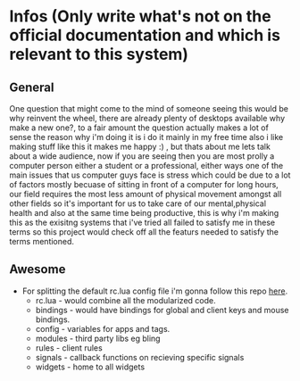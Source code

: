 # Infos (Only write what's not on the official documentation and which is relevant to this system)

## General

One question that might come to the mind of someone seeing this would be why reinvent the wheel, there are already plenty of desktops available why make a new one?, to a fair amount the question actually makes a lot of sense the reason why i'm doing it is i do it mainly in my free time also i like making stuff like this it makes me happy :) , but thats about me lets talk about a wide audience, now if you are seeing then you are most prolly a computer person either a student or a professional, either ways one of the main issues that us computer guys face is stress which could be due to a lot of factors mostly becuase of sitting in front of a computer for long hours, our field requires the most less amount of physical movement amongst all other fields so it's important for us to take care of our mental,physical health and also at the same time being productive, this is why i'm making this as the exisitng systems that i've tried all failed to satisfy me in these terms so this project would check off all the featurs needed to satisfy the terms mentioned.

## Awesome

* For splitting the default rc.lua config file i'm gonna follow this repo [here](https://github.com/suconakh/awesome-awesome-rc).
    * rc.lua    - would combine all the modularized code.
    * bindings  - would have bindings for global and client keys and mouse bindings.
    * config    - variables for apps and tags.
    * modules   - third party libs eg bling
    * rules     - client rules
    * signals   - callback functions on recieving specific signals
    * widgets   - home to all widgets


